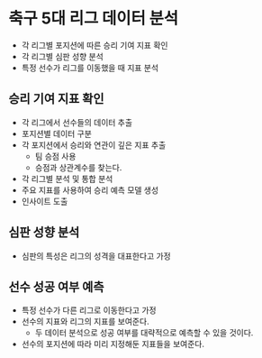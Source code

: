 # 축구 5대 리그 데이터 분석
- 각 리그별 포지션에 따른 승리 기여 지표 확인
- 각 리그별 심판 성향 분석
- 특정 선수가 리그를 이동했을 때 지표 분석

## 승리 기여 지표 확인
- 각 리그에서 선수들의 데이터 추출
- 포지션별 데이터 구분
- 각 포지션에서 승리와 연관이 깊은 지표 추출
    - 팀 승점 사용
    - 승점과 상관계수를 찾는다.
- 각 리그별 분석 및 통합 분석
- 주요 지표를 사용하여 승리 예측 모델 생성
- 인사이트 도출

## 심판 성향 분석
- 심판의 특성은 리그의 성격을 대표한다고 가정

## 선수 성공 여부 예측
- 특정 선수가 다른 리그로 이동한다고 가정
- 선수의 지표와 리그의 지표를 보여준다.
    - 두 데이터 분석으로 성공 여부를 대략적으로 예측할 수 있을 것이다.
- 선수의 포지션에 따라 미리 지정해둔 지표들을 보여준다.